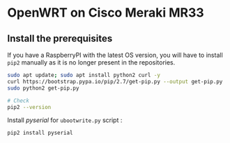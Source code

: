 # OpenWRT on Cisco Meraki MR33

## Install the prerequisites

If you have a RaspberryPI with the latest OS version, you will have to install `pip2` manually as it is no longer present in the repositories.

```bash
sudo apt update; sudo apt install python2 curl -y
curl https://bootstrap.pypa.io/pip/2.7/get-pip.py --output get-pip.py
sudo python2 get-pip.py

# Check
pip2 --version
```

Install *pyserial* for `ubootwrite.py` script :

```bash
pip2 install pyserial
```
